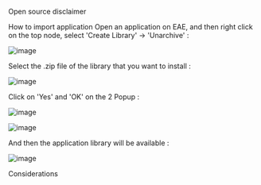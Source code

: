 Open source disclaimer

How to import application 
Open an application on EAE, and then right click on the top node, select 'Create Library' -> 'Unarchive' : 

![image](https://github.com/user-attachments/assets/644a860f-59da-495a-af5e-d7873cfffcbb)

Select the .zip file of the library that you want to install : 

![image](https://github.com/user-attachments/assets/1d433226-0bfe-4ae7-b545-533b3e7a2479)

Click on 'Yes' and 'OK' on the 2 Popup :

![image](https://github.com/user-attachments/assets/ecbc86a1-7e59-400b-9345-e8fbea9afb7e)

![image](https://github.com/user-attachments/assets/b3039274-1857-4779-ab54-0f5250ad2af2)

And then the application library will be available : 

![image](https://github.com/user-attachments/assets/c1e156df-42e8-4051-8880-19a144dc3817)


Considerations
